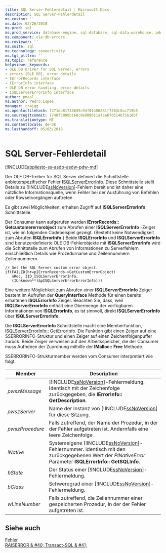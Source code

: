 ```yaml
---
title: SQL Server-Fehlerdetail | Microsoft Docs
description: SQL Server-Fehlerdetail
ms.custom: ''
ms.date: 03/26/2018
ms.prod: sql
ms.prod_service: database-engine, sql-database, sql-data-warehouse, pdw
ms.component: ole-db-errors
ms.reviewer: ''
ms.suite: sql
ms.technology: connectivity
ms.tgt_pltfrm: ''
ms.topic: reference
helpviewer_keywords:
- OLE DB Driver for SQL Server, errors
- errors [OLE DB], error details
- IErrorRecords interface
- IErrorInfo interface
- OLE DB error handling, error details
- ISQLServerErrorInfo interface
author: pmasl
ms.author: Pedro.Lopes
manager: craigg
ms.openlocfilehash: f271da81733649c94f01b06281f7463c8ac719b5
ms.sourcegitcommit: 1740f3090b168c0e809611a7aa6fd514075616bf
ms.translationtype: MT
ms.contentlocale: de-DE
ms.lasthandoff: 05/03/2018
---
```

# <a name="sql-server-error-detail"></a>SQL Server-Fehlerdetail
[!INCLUDE[appliesto-ss-asdb-asdw-pdw-md](../../../includes/appliesto-ss-asdb-asdw-pdw-md.md)]

  Der OLE DB-Treiber für SQL Server definiert die Schnittstelle anbieterspezifischer Fehler [ISQLServerErrorInfo](http://msdn.microsoft.com/library/a8323b5c-686a-4235-a8d2-bda43617b3a1). Diese Schnittstelle stellt Details zu [!INCLUDE[ssNoVersion](../../../includes/ssnoversion-md.md)]-Fehlern bereit und ist daher eine nützliche Informationsquelle, wenn Fehler bei der Ausführung von Befehlen oder Rowsetvorgängen auftreten.  
  
 Es gibt zwei Möglichkeiten, erhalten Zugriff auf **ISQLServerErrorInfo** Schnittstelle.  
  
 Der Consumer kann aufgerufen werden **IErrorRecords:: Getcustomererrorobject** zum Abrufen einer **ISQLServerErrorInfo** -Zeiger ist, wie im folgenden Codebeispiel gezeigt. (Besteht keine Notwendigkeit zum Abrufen **ISQLErrorInfo.**) Beide **ISQLErrorInfo** und **ISQLServerErrorInfo** sind benutzerdefinierte OLE DB-Fehlerobjekte mit **ISQLServerErrorInfo** wird die Schnittstelle zum Abrufen von Informationen zu Serverfehlern einschließlich Details wie Prozedurname und Zeilennummern Zeilennummern.  
  
```  
// Get the SQL Server custom error object.  
if(FAILED(hr=pIErrorRecords->GetCustomErrorObject(  
   nRec, IID_ISQLServerErrorInfo,  
   (IUnknown**)&pISQLServerErrorErrorInfo)))  
```  
  
 Eine weitere Möglichkeit zum Abrufen einer **ISQLServerErrorInfo** Zeiger besteht im Aufrufen der **QueryInterface** Methode für einen bereits erhaltenen **ISQLErrorInfo** Zeiger. Beachten Sie, dass, weil **ISQLServerErrorInfo** enthält eine Obermenge der verfügbaren Informationen von **ISQLErrorInfo**, es ist sinnvoll, direkt **ISQLServerErrorInfo** über **ISQLServerErrorInfo**.  
  
 Die **ISQLServerErrorInfo** Schnittstelle macht eine Memberfunktion, [ISQLServerErrorInfo:: GetErrorInfo](../../oledb/ole-db-interfaces/isqlservererrorinfo-geterrorinfo-ole-db.md). Die Funktion gibt einen Zeiger auf eine SSERRORINFO-Struktur und einen Zeiger auf einen Zeichenfolgenpuffer zurück. Beide Zeiger verweisen auf den Arbeitsspeicher, die der Consumer muss Aufheben der Zuordnung mithilfe der **IMalloc:: Free** Methode.  
  
 SSERRORINFO-Strukturmember werden vom Consumer interpretiert wie folgt.  
  
|Member|Description|  
|------------|-----------------|  
|*pwszMessage*|[!INCLUDE[ssNoVersion](../../../includes/ssnoversion-md.md)]-Fehlermeldung. Identisch mit der Zeichenfolge zurückgegeben, die **IErrorInfo:: GetDescription**.|  
|*pwszServer*|Name der Instanz von [!INCLUDE[ssNoVersion](../../../includes/ssnoversion-md.md)] für diese Sitzung.|  
|*pwszProcedure*|Falls zutreffend, der Name der Prozedur, in der der Fehler aufgetreten ist. Andernfalls eine leere Zeichenfolge.|  
|*lNative*|Systemeigene [!INCLUDE[ssNoVersion](../../../includes/ssnoversion-md.md)]-Fehlernummer. Identisch mit den zurückgegebenen Wert der *PlNativeError* Parameter **ISQLErrorInfo:: GetSQLInfo**.|  
|*bState*|Der Status einer [!INCLUDE[ssNoVersion](../../../includes/ssnoversion-md.md)]-Fehlermeldung.|  
|*bClass*|Schweregrad einer [!INCLUDE[ssNoVersion](../../../includes/ssnoversion-md.md)]-Fehlermeldung.|  
|*wLineNumber*|Falls zutreffend, die Zeilennummer einer gespeicherten Prozedur, in der der Fehler aufgetreten ist.|  
  
## <a name="see-also"></a>Siehe auch  
 [Fehler](../../oledb/ole-db-errors/errors.md)   
 [RAISERROR & #40; Transact-SQL & #41;](../../../t-sql/language-elements/raiserror-transact-sql.md)  
  
  
